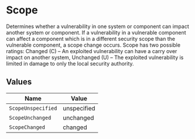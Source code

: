 # Scope

Determines whether a vulnerability in one system or component can impact another system or component. If a vulnerability in a vulnerable component can affect a component which is in a different security scope than the vulnerable component, a scope change occurs. Scope has two possible ratings: Changed (C) – An exploited vulnerability can have a carry over impact on another system, Unchanged (U) – The exploited vulnerability is limited in damage to only the local security authority.


## Values

| Name               | Value              |
| ------------------ | ------------------ |
| `ScopeUnspecified` | unspecified        |
| `ScopeUnchanged`   | unchanged          |
| `ScopeChanged`     | changed            |